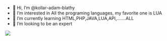 - 👋 Hi, I’m @kollar-adam-blathy
- 👀 I’m interested in All the programing languages, my favorite one is LUA
- 🌱 I’m currently learning HTML,PHP,JAVA,LUA,API,.......ALL
- 💞️ I’m looking to be an expert

<img  align="center"  src="https://github-readme-stats.anuraghazra1.vercel.app/api/top-langs/?username=kollar-adam-blathy&theme=dark&hide_border=false&no-bg=true&no-frame=true&langs_count=10"/>
